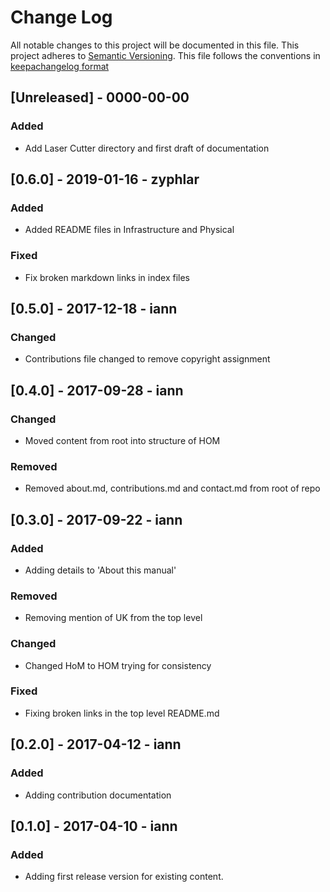 # Change Log
All notable changes to this project will be documented in this file.
This project adheres to [Semantic Versioning](http://semver.org/).
This file follows the conventions in [keepachangelog format](http://keepachangelog.com/en/0.3.0/)

## [Unreleased] - 0000-00-00
### Added
- Add Laser Cutter directory and first draft of documentation

## [0.6.0] - 2019-01-16 - zyphlar
### Added
- Added README files in Infrastructure and Physical

### Fixed
- Fix broken markdown links in index files

## [0.5.0] - 2017-12-18 - iann
### Changed
- Contributions file changed to remove copyright assignment

## [0.4.0] - 2017-09-28 - iann
### Changed
- Moved content from root into structure of HOM

### Removed
- Removed about.md, contributions.md and contact.md from root of repo

## [0.3.0] - 2017-09-22 - iann
### Added
- Adding details to 'About this manual'

### Removed
- Removing mention of UK from the top level

### Changed
- Changed HoM to HOM trying for consistency

### Fixed
- Fixing broken links in the top level README.md

## [0.2.0] - 2017-04-12 - iann
### Added
- Adding contribution documentation

## [0.1.0] - 2017-04-10 - iann
### Added
- Adding first release version for existing content.
